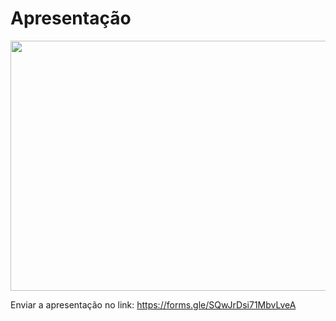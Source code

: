 # Apresentação

<div class = "center">
<img src = "https://github.com/user-attachments/assets/1bcd6c4e-b518-433d-9807-e23211442c2d" width = "700px" height= "400px">
</div>


Enviar a apresentação no link: https://forms.gle/SQwJrDsi71MbvLveA
